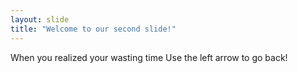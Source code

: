 ```yaml
---
layout: slide
title: "Welcome to our second slide!"
---
```

When you realized your wasting time
Use the left arrow to go back!
